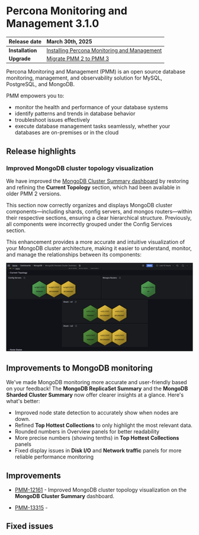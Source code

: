 # Percona Monitoring and Management 3.1.0 

| **Release date** | March 30th, 2025                                                                                  |
| ----------------- | :---------------------------------------------------------------------------------------------- |
| **Installation** | [Installing Percona Monitoring and Management](../quickstart/quickstart.md) |
| **Upgrade**| [Migrate PMM 2 to PMM 3](../pmm-upgrade/migrating_from_pmm_2.md)


Percona Monitoring and Management (PMM) is an open source database monitoring, management, and observability solution for MySQL, PostgreSQL, and MongoDB.

PMM empowers you to: 

- monitor the health and performance of your database systems
- identify patterns and trends in database behavior
- troubleshoot issues effectively
- execute database management tasks seamlessly, whether your databases are on-premises or in the cloud

## Release highlights

### Improved MongoDB cluster topology visualization

We have improved the [MongoDB Cluster Summary dashboard](../reference/dashboards/dashboard-mongodb-cluster-summary.md) by restoring and refining the **Current Topology** section, which had been available in older PMM 2 versions.

This section now correctly organizes and displays MongoDB cluster components—including shards, config servers, and mongos routers—within their respective sections, ensuring a clear hierarchical structure. Previously, all components were incorrectly grouped under the Config Services section.

This enhancement provides a more accurate and intuitive visualization of your MongoDB cluster architecture, making it easier to understand, monitor, and manage the relationships between its components:

![Topology section](Topology.png)

## Improvements to MongoDB monitoring

We've made MongoDB monitoring more accurate and user-friendly based on your feedback! The **MongoDB ReplicaSet Summary** and the **MongoDB Sharded Cluster Summary**  now offer clearer insights at a glance. Here's what's better:

- Improved node state detection to accurately show when nodes are down.
- Refined **Top Hottest Collections** to only highlight the most relevant data.
- Rounded numbers in Overview panels for better readability
- More precise numbers (showing tenths) in **Top Hottest Collections** panels
- Fixed display issues in **Disk I/O** and **Network traffic** panels for more reliable performance monitoring

## Improvements

- [PMM-12161](https://perconadev.atlassian.net/browse/PMM-12161) - Improved MongoDB cluster topology visualization on the **MongoDB Cluster Summary** dashboard.

- [PMM-13315](https://perconadev.atlassian.net/browse/PMM-13315) - 


## Fixed issues
